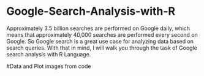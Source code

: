 # Google-Search-Analysis-with-R
Approximately 3.5 billion searches are performed on Google daily, which means that approximately 40,000 searches are performed every second on Google. So Google search is a great use case for analyzing data based on search queries. With that in mind, I will walk you through the task of Google search analysis with R Language.

#Data and Plot images from code
